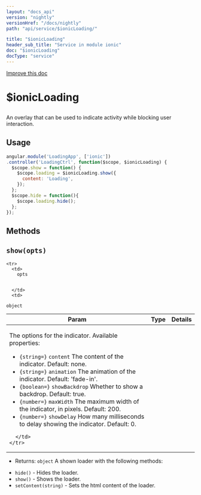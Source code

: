 ```yaml
---
layout: "docs_api"
version: "nightly"
versionHref: "/docs/nightly"
path: "api/service/$ionicLoading/"

title: "$ionicLoading"
header_sub_title: "Service in module ionic"
doc: "$ionicLoading"
docType: "service"
---
```


<div class="improve-docs">
  <a href='http://github.com/driftyco/ionic/edit/master/js/ext/angular/src/service/ionicLoading.js#L3'>
    Improve this doc
  </a>
</div>




<h1 class="api-title">

  $ionicLoading



</h1>





An overlay that can be used to indicate activity while blocking user
interaction.









## Usage
```js
angular.module('LoadingApp', ['ionic'])
.controller('LoadingCtrl', function($scope, $ionicLoading) {
  $scope.show = function() {
    $scope.loading = $ionicLoading.show({
      content: 'Loading',
    });
  };
  $scope.hide = function(){
    $scope.loading.hide();
  };
});
```


  

  
## Methods

<div id="show"></div>
<h2>
  <code>show(opts)</code>

</h2>





<table class="table" style="margin:0;">
  <thead>
    <tr>
      <th>Param</th>
      <th>Type</th>
      <th>Details</th>
    </tr>
  </thead>
  <tbody>
    
    <tr>
      <td>
        opts
        
        
      </td>
      <td>
        
  <code>object</code>
      </td>
      <td>
        <p>The options for the indicator. Available properties:</p>
<ul>
<li><code>{string=}</code> <code>content</code> The content of the indicator. Default: none.</li>
<li><code>{string=}</code> <code>animation</code> The animation of the indicator.
Default: &#39;fade-in&#39;.</li>
<li><code>{boolean=}</code> <code>showBackdrop</code> Whether to show a backdrop. Default: true.</li>
<li><code>{number=}</code> <code>maxWidth</code> The maximum width of the indicator, in pixels.
Default: 200.</li>
<li><code>{number=}</code> <code>showDelay</code> How many milliseconds to delay showing the
indicator.  Default: 0.</li>
</ul>

        
      </td>
    </tr>
    
  </tbody>
</table>






* Returns: 
  <code>object</code> A shown loader with the following methods:
 - `hide()` - Hides the loader.
 - `show()` - Shows the loader.
 - `setContent(string)` - Sets the html content of the loader.



  
  







